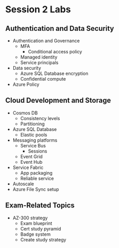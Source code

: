 # Session 2 Labs

## Authentication and Data Security

* Authentication and Governance
  * MFA
    * Conditional access policy
  * Managed identity
  * Service principals
* Data security
  * Azure SQL Database encryption
  * Confidential compute
* Azure Policy

## Cloud Development and Storage

* Cosmos DB
  * Consistency levels
  * Partitioning
* Azure SQL Database
  * Elastic pools
* Messaging platforms
  * Service Bus
    * Sessions
  * Event Grid
  * Event Hub
* Service Fabric
  * App packaging
  * Reliable service
* Autoscale
* Azure File Sync setup

## Exam-Related Topics

* AZ-300 strategy
  * Exam blueprint
  * Cert study pyramid
  * Badge system
  * Create study strategy
